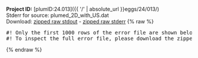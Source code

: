 **Project ID:** [plumID:24.013]({{ '/' | absolute_url }}eggs/24/013/)  
Stderr for source:  plumed_2D_with_US.dat   
Download: [zipped raw stdout](plumed_2D_with_US.dat.plumed.stdout.txt.zip) - [zipped raw stderr](plumed_2D_with_US.dat.plumed.stderr.txt.zip) 
{% raw %}
<pre>
#! Only the first 1000 rows of the error file are shown below
#! To inspect the full error file, please download the zipped raw stderr file above
</pre>
{% endraw %}

